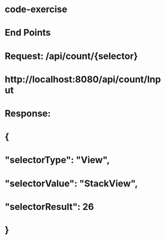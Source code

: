 # code-exercise

# End Points

# Request: /api/count/{selector}

#     http://localhost:8080/api/count/Input

# Response:
#  {
#    "selectorType": "View",
#    "selectorValue": "StackView",
#    "selectorResult": 26
# }
